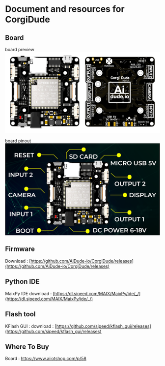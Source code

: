 # Document and resources for CorgiDude 

## Board 
board preview
<img src="https://github.com/AiDude-io/CorgiDude/blob/master/images/front-back.png?raw=true" width="700">

board pinout
<img src="https://github.com/AiDude-io/CorgiDude/blob/master/images/corgidude-pinout.png?raw=true" width="700">

## Firmware
Download : [https://github.com/AiDude-io/CorgiDude/releases](https://github.com/AiDude-io/CorgiDude/releases)
## Python IDE
MaixPy IDE download : [https://dl.sipeed.com/MAIX/MaixPy/ide/_/](https://dl.sipeed.com/MAIX/MaixPy/ide/_/) 
## Flash tool
KFlash GUI : download : [https://github.com/sipeed/kflash_gui/releases](https://github.com/sipeed/kflash_gui/releases)
## Where To Buy
Board : https://www.aiiotshop.com/p/58
